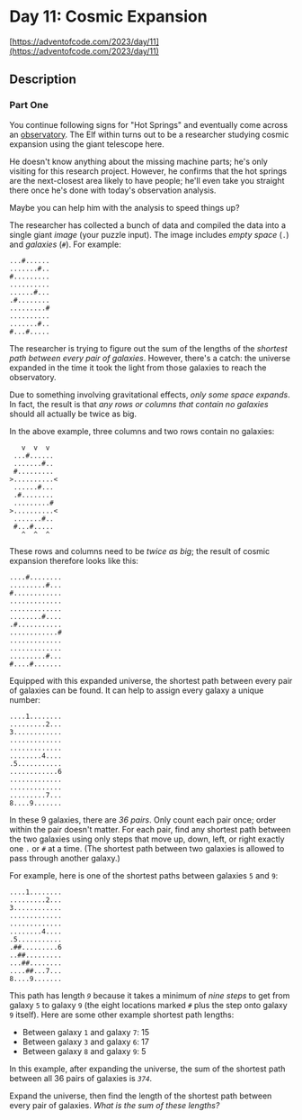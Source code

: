 # Day 11: Cosmic Expansion

[https://adventofcode.com/2023/day/11](https://adventofcode.com/2023/day/11)

## Description

### Part One

You continue following signs for "Hot Springs" and eventually come across an
[observatory](https://en.wikipedia.org/wiki/Observatory). The Elf within turns out to be a
researcher studying cosmic expansion using the giant telescope here.

He doesn't know anything about the missing machine parts; he's only visiting for this research
project. However, he confirms that the hot springs are the next-closest area likely to have people;
he'll even take you straight there once he's done with today's observation analysis.

Maybe you can help him with the analysis to speed things up?

The researcher has collected a bunch of data and compiled the data into a single giant _image_ (your
puzzle input). The image includes _empty space_ (`.`) and _galaxies_ (`#`). For example:

    ...#......
    .......#..
    #.........
    ..........
    ......#...
    .#........
    .........#
    ..........
    .......#..
    #...#.....
    

The researcher is trying to figure out the sum of the lengths of the _shortest path between every
pair of galaxies_. However, there's a catch: the universe expanded in the time it took the light
from those galaxies to reach the observatory.

Due to something involving gravitational effects, _only some space expands_. In fact, the result is
that _any rows or columns that contain no galaxies_ should all actually be twice as big.

In the above example, three columns and two rows contain no galaxies:

       v  v  v
     ...#......
     .......#..
     #.........
    >..........<
     ......#...
     .#........
     .........#
    >..........<
     .......#..
     #...#.....
       ^  ^  ^
    

These rows and columns need to be _twice as big_; the result of cosmic expansion therefore looks
like this:

    ....#........
    .........#...
    #............
    .............
    .............
    ........#....
    .#...........
    ............#
    .............
    .............
    .........#...
    #....#.......
    

Equipped with this expanded universe, the shortest path between every pair of galaxies can be found.
It can help to assign every galaxy a unique number:

    ....1........
    .........2...
    3............
    .............
    .............
    ........4....
    .5...........
    ............6
    .............
    .............
    .........7...
    8....9.......
    

In these 9 galaxies, there are _36 pairs_. Only count each pair once; order within the pair doesn't
matter. For each pair, find any shortest path between the two galaxies using only steps that move
up, down, left, or right exactly one `.` or `#` at a time. (The shortest path between two galaxies
is allowed to pass through another galaxy.)

For example, here is one of the shortest paths between galaxies `5` and `9`:

    ....1........
    .........2...
    3............
    .............
    .............
    ........4....
    .5...........
    .##.........6
    ..##.........
    ...##........
    ....##...7...
    8....9.......
    

This path has length _`9`_ because it takes a minimum of _nine steps_ to get from galaxy `5` to
galaxy `9` (the eight locations marked `#` plus the step onto galaxy `9` itself). Here are some
other example shortest path lengths:

*   Between galaxy `1` and galaxy `7`: 15
*   Between galaxy `3` and galaxy `6`: 17
*   Between galaxy `8` and galaxy `9`: 5

In this example, after expanding the universe, the sum of the shortest path between all 36 pairs of
galaxies is _`374`_.

Expand the universe, then find the length of the shortest path between every pair of galaxies. _What
is the sum of these lengths?_
